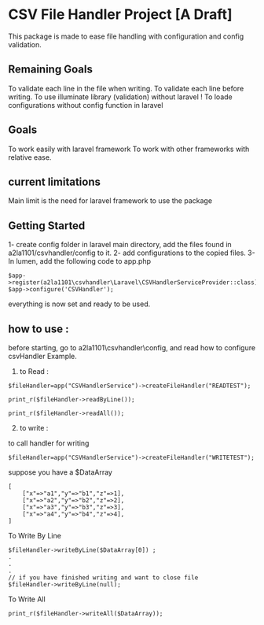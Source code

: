 # CSV File Handler Project [A Draft]

This package is made to ease file handling with configuration and config validation.

## Remaining Goals

To validate each line in the file when writing.
To validate each line before writing.
To use illuminate library (validation) without laravel !
To loade configurations without config function in laravel

## Goals
To work easily with laravel framework
To work with other frameworks with relative ease.

## current limitations
Main limit is the need for laravel framework to use the package

## Getting Started

1- create config folder in laravel main directory, add the files found in a2la1101/csvhandler/config to it.
2- add configurations to the copied files.
3- In lumen, add the following code to app.php
```
$app->register(a2la1101\csvhandler\Laravel\CSVHandlerServiceProvider::class);
$app->configure('CSVHandler');
```
everything is now set and ready to be used.

## how to use :
before starting, go to a2la1101\csvhandler\config, and read how to configure csvHandler Example.

1) to Read :
```
$fileHandler=app("CSVHandlerService")->createFileHandler("READTEST");

print_r($fileHandler->readByLine());

print_r($fileHandler->readAll());

```

2) to write :

to call handler for writing
```
$fileHandler=app("CSVHandlerService")->createFileHandler("WRITETEST");
```
suppose you have a $DataArray
```
[
	["x"=>"a1","y"=>"b1","z"=>1],
	["x"=>"a2","y"=>"b2","z"=>2],
	["x"=>"a3","y"=>"b3","z"=>3],
	["x"=>"a4","y"=>"b4","z"=>4],
]
```
To Write By Line
```
$fileHandler->writeByLine($DataArray[0]) ;
.
.
.
// if you have finished writing and want to close file
$fileHandler->writeByLine(null);
```
To Write All
```
print_r($fileHandler->writeAll($DataArray));
```